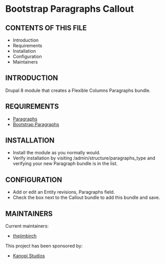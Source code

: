 # Bootstrap Paragraphs Callout

CONTENTS OF THIS FILE
---------------------

 * Introduction
 * Requirements
 * Installation
 * Configuration
 * Maintainers


INTRODUCTION
------------

Drupal 8 module that creates a Flexible Columns Paragraphs bundle.


REQUIREMENTS
------------

  * [Paragraphs](https://www.drupal.org/project/paragraphs)
  * [Bootstrap Paragraphs](https://www.drupal.org/project/bootstrap_paragraphs)


INSTALLATION
------------

  * Install the module as you normally would.
  * Verify installation by visiting /admin/structure/paragraphs_type and
  verifying your new Paragraph bundle is in the list.


CONFIGURATION
-------------

  * Add or edit an Entity revisions, Paragraphs field.
  * Check the box next to the Callout bundle to add this bundle and save.


MAINTAINERS
-----------

Current maintainers:
  * [thejimbirch](https://www.drupal.org/u/thejimbirch)

This project has been sponsored by:
  * [Kanopi Studios](https://www.kanopi.com)
